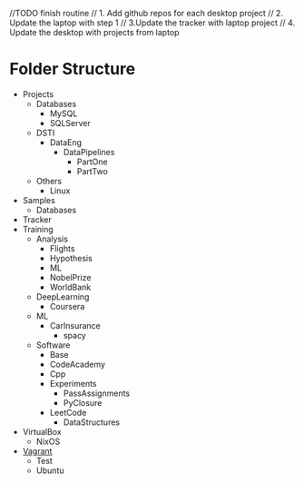 //TODO finish routine
// 1. Add github repos for each desktop project
// 2. Update the laptop with step 1
// 3.Update the tracker with laptop project
// 4. Update the desktop with projects from laptop

# Folder Structure

* Projects
  * Databases
    * MySQL
    * SQLServer
  * DSTI
    * DataEng
      * DataPipelines
        * PartOne
        * PartTwo
  * Others
    * Linux
* Samples
  * Databases
* Tracker
* Training
  * Analysis
    * Flights
    * Hypothesis
    * ML
    * NobelPrize
    * WorldBank
  * DeepLearning
    * Coursera
  * ML
    * CarInsurance
      * spacy
  * Software
    * Base
    * CodeAcademy
    * Cpp
    * Experiments
      * PassAssignments
      * PyClosure
    * LeetCode
      * DataStructures
* VirtualBox
  * NixOS
* [Vagrant](https://github.com/carlosjesuscaro/vagrant)
  * Test
  * Ubuntu
